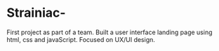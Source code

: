 # Strainiac-
First project as part of a team. Built a user interface landing page using html, css  and javaScript. Focused on UX/UI design.
